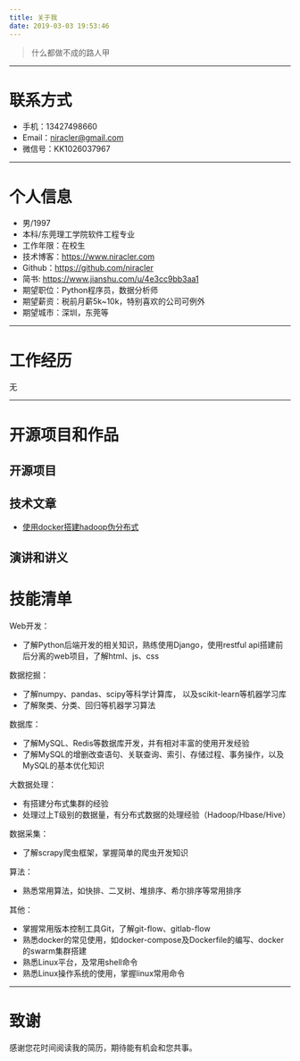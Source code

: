 ```yaml
---
title: 关于我
date: 2019-03-03 19:53:46
---
```


> 什么都做不成的路人甲

<!-- ## 先讲讲怎样才是一份好的技术简历

首先，一份好的简历不光说明事实，更通过FAB模式来增强其说服力。

 - Feature：是什么
 - Advantage：比别人好在哪些地方
 - Benefit：如果雇佣你，招聘方会得到什么好处

其次，写简历和写议论文不同，过分的论证会显得自夸，反而容易引起反感，所以要点到为止。这里的技巧是，提供论据，把论点留给阅读简历的人自己去得出。放论据要具体，最基本的是要数字化，好的论据要让人印象深刻。

举个例子，下边内容是虚构的：

2006年，我参与了手机XX网发布系统WAPCMS的开发（```这部分是大家都会写的```）。作为核心程序员，我不但完成了网站界面、调度队列的开发工作，更提出了高效的组件级缓存系统，通过碎片化缓冲有效的提升了系统的渲染效率。（```这部分是很多同学忘掉的，要写出你在这个项目中具体负责的部分，以及你贡献出来的价值。```）在该系统上线后，Web前端性能从10QPS提升到200QPS，服务器由10台减少到3台（``` 通过量化的数字来增强可信度 ```）。2008年我升任WAPCMS项目负责人，带领一个3人小组支持着每天超过2亿的PV（``` 这就是Benefit。你能带给前雇主的价值，也就是你能带给新雇主的价值。 ```）。

有同学问，如果我在项目里边没有那么显赫的成绩可以说怎么办？讲不出成绩时，就讲你的成长。因为学习能力也是每家公司都看中的东西。你可以写你在这个项目里边遇到了一个什么样的问题，别人怎么解决的，你怎么解决的，你的方案好在什么地方，最终这个方案的效果如何。

具体、量化、有说服力，是技术简历特别需要注重的地方。

（以上内容在写完简历后，对每一段进行评估，完成后再删除） -->

---


# 联系方式

- 手机：13427498660
- Email：niracler@gmail.com
- 微信号：KK1026037967

---

# 个人信息

 - 男/1997
 - 本科/东莞理工学院软件工程专业
 - 工作年限：在校生
 - 技术博客：https://www.niracler.com
 - Github：https://github.com/niracler
 - 简书: https://www.jianshu.com/u/4e3cc9bb3aa1
 - 期望职位：Python程序员，数据分析师
 - 期望薪资：税前月薪5k~10k，特别喜欢的公司可例外
 - 期望城市：深圳，东莞等

---

# 工作经历

无

<!-- （工作经历按逆序排列，最新的在最前边，按公司做一级分组，公司内按二级分组）

## ABC公司 （ 2012年9月 ~ 2014年9月 ）

### DEF项目
我在此项目负责了哪些工作，分别在哪些地方做得出色/和别人不一样/成长快，这个项目中，我最困难的问题是什么，我采取了什么措施，最后结果如何。这个项目中，我最自豪的技术细节是什么，为什么，实施前和实施后的数据对比如何，同事和领导对此的反应如何。


### GHI项目
我在此项目负责了哪些工作，分别在哪些地方做得出色/和别人不一样/成长快，这个项目中，我最困难的问题是什么，我采取了什么措施，最后结果如何。这个项目中，我最自豪的技术细节是什么，为什么，实施前和实施后的数据对比如何，同事和领导对此的反应如何。


### 其他项目

（每个公司写2~3个核心项目就好了，如果你有非常大量的项目，那么按分类进行合并，每一类选一个典型写出来。其他的一笔带过即可。） -->

<!--
## JKL公司 （ 2010年3月 ~ 2012年8月 ）

### MNO项目
我在此项目负责了哪些工作，分别在哪些地方做得出色/和别人不一样/成长快，这个项目中，我最困难的问题是什么，我采取了什么措施，最后结果如何。这个项目中，我最自豪的技术细节是什么，为什么，实施前和实施后的数据对比如何，同事和领导对此的反应如何。


### PQR项目
我在此项目负责了哪些工作，分别在哪些地方做得出色/和别人不一样/成长快，这个项目中，我最困难的问题是什么，我采取了什么措施，最后结果如何。这个项目中，我最自豪的技术细节是什么，为什么，实施前和实施后的数据对比如何，同事和领导对此的反应如何。


### 其他项目

（每个公司写2~3个核心项目就好了，如果你有非常大量的项目，那么按分类进行合并，每一类选一个典型写出来。其他的一笔带过即可。） -->

---

# 开源项目和作品
<!-- （这一段用于放置工作以外的、可证明你的能力的材料） -->

## 开源项目
<!-- （对于程序员来讲，没有什么比Show me the code能有说服力了）

 - [STU](http://github.com/yourname/projectname)：项目的简要说明，Star和Fork数多的可以注明
 - [WXYZ](http://github.com/yourname/projectname)：项目的简要说明，Star和Fork数多的可以注明 -->

## 技术文章

- [使用docker搭建hadoop伪分布式](https://www.niracler.com/2019/03/29/%E4%BD%BF%E7%94%A8docker%E6%90%AD%E5%BB%BAhadoop%E4%BC%AA%E5%88%86%E5%B8%83%E5%BC%8F/)

<!-- （挑选你写作或翻译的技术文章，好的文章可以从侧面证实你的表达和沟通能力，也帮助招聘方更了解你）

- [一个产品经理眼中的云计算：前生今世和未来](http://get.jobdeer.com/706.get)
- [来自HeroKu的HTTP API 设计指南(翻译文章)](http://get.jobdeer.com/343.get) （ ```好的翻译文章可以侧证你对英文技术文档的阅读能力```） -->

## 演讲和讲义
<!-- （放置你代表公司在一些技术会议上做过的演讲，以及你在公司分享时制作的讲义）

  - 2014架构师大会演讲：[如何通过Docker优化内部开发](http://jobdeer.com)
 - 9月公司内部分享：[云计算的前生今世](http://jobdeer.com) -->

# 技能清单
<!-- （我一般主张将技能清单写入到工作经历里边去。不过很难完整，所以有这么一段也不错） -->

<!-- 以下均为我熟练使用的技能   -->

Web开发：
- 了解Python后端开发的相关知识，熟练使用Django，使用restful api搭建前后分离的web项目，了解html、js、css

数据挖掘：
- 了解numpy、pandas、scipy等科学计算库， 以及scikit-learn等机器学习库
- 了解聚类、分类、回归等机器学习算法

数据库：
- 了解MySQL、Redis等数据库开发，并有相对丰富的使用开发经验
- 了解MySQL的增删改查语句、关联查询、索引、存储过程、事务操作，以及MySQL的基本优化知识

大数据处理：
- 有搭建分布式集群的经验
- 处理过上T级别的数据量，有分布式数据的处理经验（Hadoop/Hbase/Hive）

数据采集：
- 了解scrapy爬虫框架，掌握简单的爬虫开发知识

算法：
- 熟悉常用算法，如快排、二叉树、堆排序、希尔排序等常用排序

其他：
- 掌握常用版本控制工具Git，了解git-flow、gitlab-flow
- 熟悉docker的常见使用，如docker-compose及Dockerfile的编写、docker的swarm集群搭建
- 熟悉Linux平台，及常用shell命令
- 熟悉Linux操作系统的使用，掌握linux常用命令








<!--
- Web开发：PHP/Hack/Node
- Web框架：ThinkPHP/Yaf/Yii/Lavarel/LazyPHP
- 前端框架：Bootstrap/AngularJS/EmberJS/HTML5/Cocos2dJS/ionic
- 前端工具：Bower/Gulp/SaSS/LeSS/PhoneGap
- 数据库相关：MySQL/PgSQL/PDO/SQLite
- 版本管理、文档和自动化部署工具：Svn/Git/PHPDoc/Phing/Composer
- 单元测试：PHPUnit/SimpleTest/Qunit
- 云和开放平台：SAE/BAE/AWS/微博开放平台/微信应用开发 -->

---

# 致谢
感谢您花时间阅读我的简历，期待能有机会和您共事。
